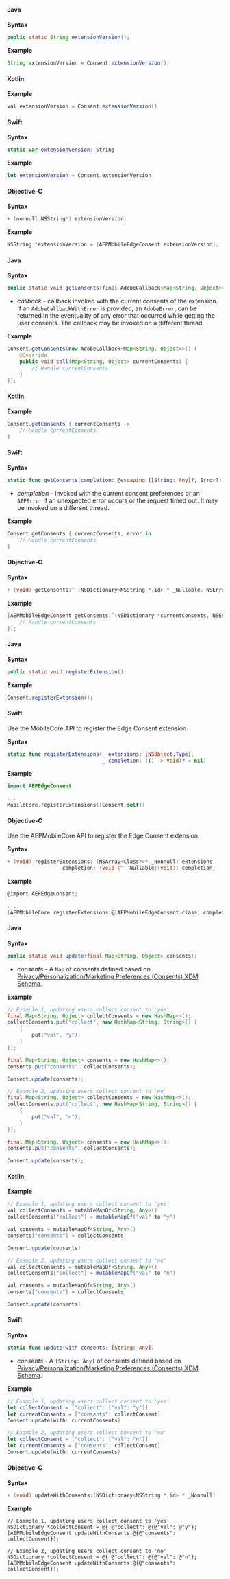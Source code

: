 <Variant platform="android" api="extension-version" repeat="10"/>

#### Java

**Syntax**

```java
public static String extensionVersion();
```

**Example**

```java
String extensionVersion = Consent.extensionVersion();
```

#### Kotlin

**Example**

```java
val extensionVersion = Consent.extensionVersion()
```

<Variant platform="ios" api="extension-version" repeat="10"/>

#### Swift

**Syntax**

```swift
static var extensionVersion: String
```

**Example**

```swift
let extensionVersion = Consent.extensionVersion
```

#### Objective-C

**Syntax**

```objectivec
+ (nonnull NSString*) extensionVersion;
```

**Example**

```objectivec
NSString *extensionVersion = [AEPMobileEdgeConsent extensionVersion];
```

<Variant platform="android" api="get-consents" repeat="11"/>

#### Java

**Syntax**

```java
public static void getConsents(final AdobeCallback<Map<String, Object>> callback);
```

* _callback_ - callback invoked with the current consents of the extension. If an `AdobeCallbackWithError` is provided, an `AdobeError`, can be returned in the eventuality of any error that occurred while getting the user consents. The callback may be invoked on a different thread.

**Example**

```java
Consent.getConsents(new AdobeCallback<Map<String, Object>>() {
    @Override
    public void call(Map<String, Object> currentConsents) {
        // Handle currentConsents
    }
});
```

#### Kotlin

**Example**

```java
Consent.getConsents { currentConsents ->
    // Handle currentConsents
}
```

<Variant platform="ios" api="get-consents" repeat="11"/>

#### Swift

**Syntax**

```swift
static func getConsents(completion: @escaping ([String: Any]?, Error?) -> Void)
```

* _completion_ - Invoked with the current consent preferences or an `AEPError` if an unexpected error occurs or the request timed out. It may be invoked on a different thread.

**Example**

```swift
Consent.getConsents { currentConsents, error in
    // Handle currentConsents
}
```

#### Objective-C

**Syntax**

```objectivec
+ (void) getConsents:^ (NSDictionary<NSString *,id> * _Nullable, NSError * _Nullable)
```

**Example**

```objectivec
[AEPMobileEdgeConsent getConsents:^(NSDictionary *currentConsents, NSError *error){
    // Handle currentConsents
}];
```

<Variant platform="android" api="register-extension" repeat="5"/>

#### Java

**Syntax**

```java
public static void registerExtension();
```

**Example**

```java
Consent.registerExtension();
```

<Variant platform="ios" api="register-extension" repeat="12"/>

#### Swift

Use the MobileCore API to register the Edge Consent extension.

**Syntax**

```swift
static func registerExtensions(_ extensions: [NSObject.Type], 
                               _ completion: (() -> Void)? = nil)
```

**Example**

```swift
import AEPEdgeConsent

...
MobileCore.registerExtensions([Consent.self])
```

#### Objective-C

Use the AEPMobileCore API to register the Edge Consent extension.

**Syntax**

```objectivec
+ (void) registerExtensions: (NSArray<Class*>* _Nonnull) extensions 
                  completion: (void (^ _Nullable)(void)) completion;
```

**Example**

```objectivec
@import AEPEdgeConsent;

...
[AEPMobileCore registerExtensions:@[AEPMobileEdgeConsent.class] completion:nil];
```

<Variant platform="android" api="update-consents" repeat="11"/>

#### Java

**Syntax**

```java
public static void update(final Map<String, Object> consents);
```

* _consents_ - A `Map` of consents defined based on [Privacy/Personalization/Marketing Preferences \(Consents\) XDM Schema](https://github.com/adobe/xdm/blob/master/docs/reference/mixins/profile/profile-consents.schema.md).

**Example**

```java
// Example 1, updating users collect consent to 'yes'
final Map<String, Object> collectConsents = new HashMap<>();
collectConsents.put("collect", new HashMap<String, String>() {
    {
        put("val", "y");
    }
});

final Map<String, Object> consents = new HashMap<>();
consents.put("consents", collectConsents);

Consent.update(consents);

// Example 2, updating users collect consent to 'no'
final Map<String, Object> collectConsents = new HashMap<>();
collectConsents.put("collect", new HashMap<String, String>() {
    {
        put("val", "n");
    }
});

final Map<String, Object> consents = new HashMap<>();
consents.put("consents", collectConsents);

Consent.update(consents);
```

#### Kotlin

**Example**

```java
// Example 1, updating users collect consent to 'yes'
val collectConsents = mutableMapOf<String, Any>()
collectConsents["collect"] = mutableMapOf("val" to "y")

val consents = mutableMapOf<String, Any>()
consents["consents"] = collectConsents

Consent.update(consents)

// Example 2, updating users collect consent to 'no'
val collectConsents = mutableMapOf<String, Any>()
collectConsents["collect"] = mutableMapOf("val" to "n")

val consents = mutableMapOf<String, Any>()
consents["consents"] = collectConsents

Consent.update(consents)
```

<Variant platform="ios" api="update-consents" repeat="11"/>

#### Swift

**Syntax**

```swift
static func update(with consents: [String: Any])
```

* _consents_ - A `[String: Any]` of consents defined based on [Privacy/Personalization/Marketing Preferences \(Consents\) XDM Schema](https://github.com/adobe/xdm/blob/master/docs/reference/mixins/profile/profile-consents.schema.md).

**Example**

```swift
// Example 1, updating users collect consent to 'yes'
let collectConsent = ["collect": ["val": "y"]]
let currentConsents = ["consents": collectConsent]
Consent.update(with: currentConsents)

// Example 2, updating users collect consent to 'no'
let collectConsent = ["collect": ["val": "n"]]
let currentConsents = ["consents": collectConsent]
Consent.update(with: currentConsents)
```

#### Objective-C

**Syntax**

```objectivec
+ (void) updateWithConsents:(NSDictionary<NSString *,id> * _Nonnull)
```

**Example**

```objc
// Example 1, updating users collect consent to 'yes'
NSDictionary *collectConsent = @{ @"collect": @{@"val": @"y"};
[AEPMobileEdgeConsent updateWithConsents:@{@"consents": collectConsent}];

// Example 2, updating users collect consent to 'no'
NSDictionary *collectConsent = @{ @"collect": @{@"val": @"n"};
[AEPMobileEdgeConsent updateWithConsents:@{@"consents": collectConsent}];
```